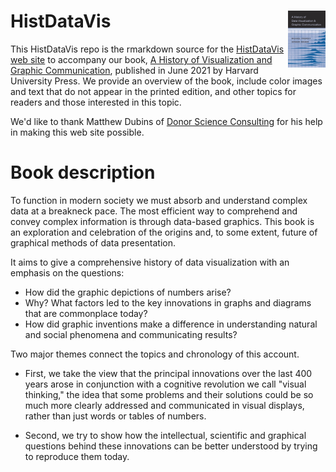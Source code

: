 # HistDataVis <img src="images/FriendlyWainer-thumb.jpg" width=60 style="float: right;" alt="Book cover">

This HistDataVis repo is the rmarkdown source for the
[HistDataVis web site](http://friendly.github.io/HistDataVis) to accompany our  book, 
[A History of Visualization and Graphic Communication](https://www.hup.harvard.edu/catalog.php?isbn=9780674975231), 
published in June 2021 by Harvard University Press.
We provide an overview of the book, include color images and text that do not appear in the printed edition,
and other topics for readers and those interested in this topic.

We'd like to thank Matthew Dubins of [Donor Science Consulting](https://www.donorscience.ca) for his help in making this web site possible.


# Book description

To function in modern society we must absorb and understand complex data at a breakneck pace. The most efficient way to comprehend and convey complex information is through data-based graphics. This book is an exploration and celebration of the origins and, to some extent, future of graphical methods of data presentation.

It aims to give a comprehensive history of data visualization with an emphasis on the questions:

* How did the graphic depictions of numbers arise?
* Why? What factors led to the key innovations in graphs and diagrams that are commonplace today?
* How did graphic inventions make a difference in understanding natural and social phenomena and communicating results?

Two major themes connect the topics and chronology of this account.

* First, we take the view that the principal innovations over the last 400 years arose in conjunction with a cognitive revolution we call "visual thinking," the idea that some problems and their solutions could be so much more clearly addressed and communicated in visual displays, rather than just words or tables of numbers.

* Second, we try to show how the intellectual, scientific and graphical questions behind these innovations can be better understood by trying to reproduce them today.
